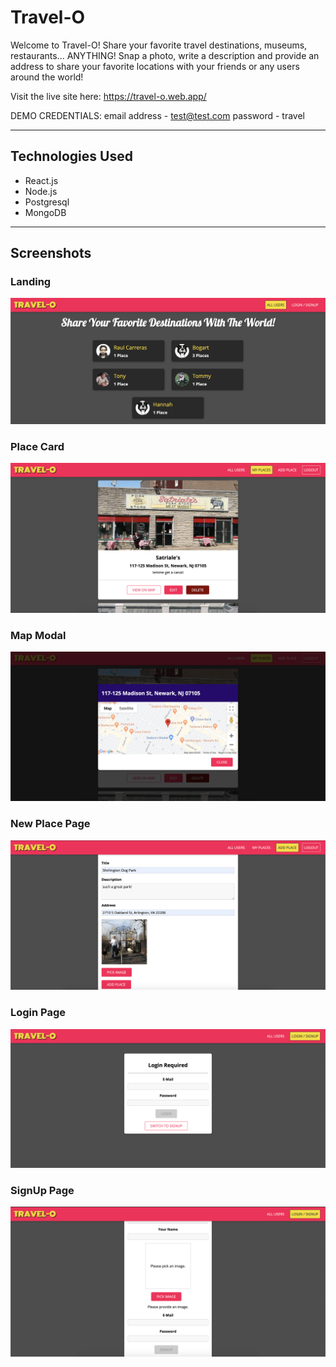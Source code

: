 # Travel-O
Welcome to Travel-O! Share your favorite travel destinations, museums, restaurants... ANYTHING! Snap a photo, write a 
description and provide an address to share your favorite locations with your friends or any users around the world!

Visit the live site here: https://travel-o.web.app/

DEMO CREDENTIALS:
email address - test@test.com
password - travel

---

## Technologies Used
- React.js
- Node.js
- Postgresql
- MongoDB

---
## Screenshots

### Landing
![Landing](screenshots/Landing.png)

### Place Card
![Place Card](screenshots/PlaceCard.png)

### Map Modal
![Map Modal](screenshots/Map.png)

### New Place Page
![New Place Page](screenshots/NewPlace.png)

### Login Page
![Login Page](screenshots/Login.png)

### SignUp Page
![SignUp Page](screenshots/Signup.png)
